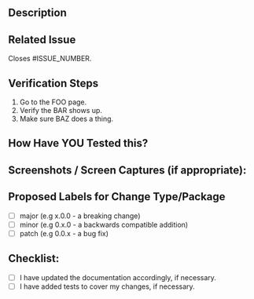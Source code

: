 <!--
Before submitting this pull request, please make sure you have read our Contribution Guidelines and your PR meets our contribution standards:
https://github.com/magento-research/pwa-studio/blob/master/.github/CONTRIBUTING.md

Please fill out as much information as you can about your PR to help speed up the review process.
If your PR addresses an existing GitHub Issue, please refer to it in the title or Additional Information section to make the connection.

We may ask you for changes in your PR in order to meet the standards set in our Contribution Guidelines. PRs that do not comply with our guidelines may be closed at the maintainers' discretion.

Feel free to remove this section before creating this PR. Thank you for your contribution!
-->

## Description
<!--- Describe your changes in detail here -->

## Related Issue
<!--- This project only accepts pull requests related to open issues -->
<!--- If suggesting a new feature or change, please discuss it in an issue first -->
<!--- If fixing a bug, there should be an issue describing it with steps to reproduce -->
<!--- Please link to the issue here with the specific wording: "Closes #<issue>" -->
<!--- Using the above wording causes Github to automatically close the issue on merge. -->
Closes #ISSUE_NUMBER.

## Verification Steps
<!-- Please describe in detail how a reviewer can verify your changes. -->
1. Go to the FOO page.
2. Verify the BAR shows up.
3. Make sure BAZ does a thing.

## How Have YOU Tested this?
<!--- Please describe in detail how you tested your changes. -->
<!--- Include details of your testing environment, and the tests you ran to -->
<!--- see how your change affects other areas of the code, etc. -->

## Screenshots / Screen Captures (if appropriate):

## Proposed Labels for Change Type/Package
<!--- What type of change level would you suggest for this PR? -->
<!--- Major, Minor, or Patch? -->
<!--- See https://magento-research.github.io/pwa-studio/technologies/versioning/ for help -->
- [ ] major (e.g x.0.0 - a breaking change)
- [ ] minor (e.g 0.x.0 - a backwards compatible addition)
- [ ] patch (e.g 0.0.x - a bug fix)

## Checklist:
<!--- Go over all the following points, and put an `x` in all the boxes that apply. -->
<!--- If you're unsure about any of these, don't hesitate to ask. We're here to help! -->
- [ ] I have updated the documentation accordingly, if necessary.
- [ ] I have added tests to cover my changes, if necessary.
